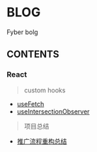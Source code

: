 # BLOG

Fyber bolg

## CONTENTS

### React

> custom hooks

- [useFetch](https://github.com/fyber-LJX/blog/blob/master/docs/React/useFetch.md)
- [useIntersectionObserver](https://github.com/fyber-LJX/blog/blob/master/docs/React/useIntersectionObserver.md)

> 项目总结

- [推广流程重构总结](https://github.com/fyber-LJX/blog/blob/master/docs/React/projest_rewrite.md)
